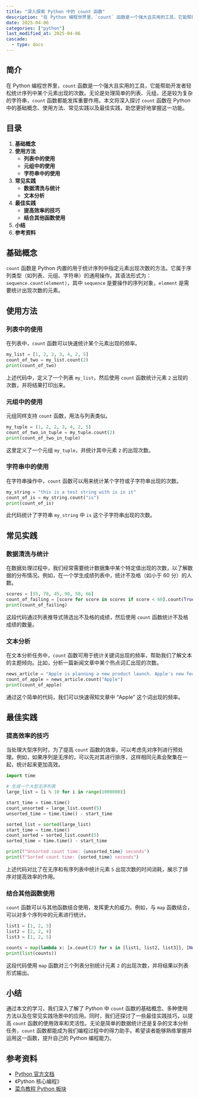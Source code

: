 ```yaml
---
title: "深入探索 Python 中的 count 函数"
description: "在 Python 编程世界里，`count` 函数是一个强大且实用的工具，它能帮助开发者轻松统计序列中某个元素出现的次数。无论是处理简单的列表、元组，还是较为复杂的字符串，`count` 函数都能发挥重要作用。本文将深入探讨 `count` 函数在 Python 中的基础概念、使用方法、常见实践以及最佳实践，助您更好地掌握这一功能。"
date: 2025-04-06
categories: ["python"]
last_modified_at: 2025-04-06
cascade:
  - type: docs
---
```



## 简介
在 Python 编程世界里，`count` 函数是一个强大且实用的工具，它能帮助开发者轻松统计序列中某个元素出现的次数。无论是处理简单的列表、元组，还是较为复杂的字符串，`count` 函数都能发挥重要作用。本文将深入探讨 `count` 函数在 Python 中的基础概念、使用方法、常见实践以及最佳实践，助您更好地掌握这一功能。

<!-- more -->
## 目录
1. **基础概念**
2. **使用方法**
    - **列表中的使用**
    - **元组中的使用**
    - **字符串中的使用**
3. **常见实践**
    - **数据清洗与统计**
    - **文本分析**
4. **最佳实践**
    - **提高效率的技巧**
    - **结合其他函数使用**
5. **小结**
6. **参考资料**

## 基础概念
`count` 函数是 Python 内置的用于统计序列中指定元素出现次数的方法。它属于序列类型（如列表、元组、字符串）的通用操作。其语法形式为：`sequence.count(element)`，其中 `sequence` 是要操作的序列对象，`element` 是需要统计出现次数的元素。

## 使用方法

### 列表中的使用
在列表中，`count` 函数可以快速统计某个元素出现的频率。
```python
my_list = [1, 2, 2, 3, 4, 2, 5]
count_of_two = my_list.count(2)
print(count_of_two)  
```
上述代码中，定义了一个列表 `my_list`，然后使用 `count` 函数统计元素 `2` 出现的次数，并将结果打印出来。

### 元组中的使用
元组同样支持 `count` 函数，用法与列表类似。
```python
my_tuple = (1, 2, 2, 3, 4, 2, 5)
count_of_two_in_tuple = my_tuple.count(2)
print(count_of_two_in_tuple)  
```
这里定义了一个元组 `my_tuple`，并统计其中元素 `2` 的出现次数。

### 字符串中的使用
在字符串操作中，`count` 函数可以用来统计某个字符或子字符串出现的次数。
```python
my_string = "this is a test string with is in it"
count_of_is = my_string.count("is")
print(count_of_is)  
```
此代码统计了字符串 `my_string` 中 `is` 这个子字符串出现的次数。

## 常见实践

### 数据清洗与统计
在数据处理过程中，我们经常需要统计数据集中某个特定值出现的次数，以了解数据的分布情况。例如，在一个学生成绩列表中，统计不及格（如小于 60 分）的人数。
```python
scores = [55, 78, 45, 90, 50, 66]
count_of_failing = [score for score in scores if score < 60].count(True)
print(count_of_failing)  
```
这段代码通过列表推导式筛选出不及格的成绩，然后使用 `count` 函数统计不及格成绩的数量。

### 文本分析
在文本分析任务中，`count` 函数可用于统计关键词出现的频率，帮助我们了解文本的主题倾向。比如，分析一篇新闻文章中某个热点词汇出现的次数。
```python
news_article = "Apple is planning a new product launch. Apple's new features are exciting."
count_of_apple = news_article.count("Apple")
print(count_of_apple)  
```
通过这个简单的代码，我们可以快速得知文章中 “Apple” 这个词出现的频率。

## 最佳实践

### 提高效率的技巧
当处理大型序列时，为了提高 `count` 函数的效率，可以考虑先对序列进行预处理。例如，如果序列是无序的，可以先对其进行排序，这样相同元素会聚集在一起，统计起来更加高效。
```python
import time

# 生成一个大型无序列表
large_list = [i % 10 for i in range(1000000)]

start_time = time.time()
count_unsorted = large_list.count(5)
unsorted_time = time.time() - start_time

sorted_list = sorted(large_list)
start_time = time.time()
count_sorted = sorted_list.count(5)
sorted_time = time.time() - start_time

print(f"Unsorted count time: {unsorted_time} seconds")
print(f"Sorted count time: {sorted_time} seconds")
```
上述代码对比了在无序和有序列表中统计元素 `5` 出现次数的时间消耗，展示了排序对提高效率的作用。

### 结合其他函数使用
`count` 函数可以与其他函数结合使用，发挥更大的威力。例如，与 `map` 函数结合，可以对多个序列中的元素进行统计。
```python
list1 = [1, 2, 3]
list2 = [2, 2, 4]
list3 = [1, 2, 5]

counts = map(lambda x: [x.count(2) for x in [list1, list2, list3]], [None])
print(list(counts))  
```
这段代码使用 `map` 函数对三个列表分别统计元素 `2` 的出现次数，并将结果以列表形式输出。

## 小结
通过本文的学习，我们深入了解了 Python 中 `count` 函数的基础概念、多种使用方法以及在常见实践场景中的应用。同时，我们还探讨了一些最佳实践技巧，以提高 `count` 函数的使用效率和灵活性。无论是简单的数据统计还是复杂的文本分析任务，`count` 函数都能成为我们编程过程中的得力助手。希望读者能够熟练掌握并运用这一函数，提升自己的 Python 编程能力。

## 参考资料
- [Python 官方文档](https://docs.python.org/3/)
- 《Python 核心编程》
- [菜鸟教程 Python 板块](https://www.runoob.com/python3/)